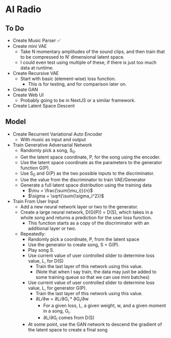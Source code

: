 # AI Radio

## To Do
- Create Music Parser ✅
- Create mini VAE
  - Take N momentary amplitudes of the sound clips, and then train that to be compressed to N′ dimensional latent space.
  - I could even test using multiple of these, if there is just too much data at runtime.
- Create Recursive VAE
  - Start with basic (element-wise) loss function.
    - This is for testing, and for comparison later on.
- Create GAN
- Create Web UI
  - Probably going to be in NextJS or a similar framework.
- Create Latent Space Descent

## Model
- Create Recurrent Variational Auto Encoder
  - With music as input and output
- Train Generative Adversarial Network
  - Randomly pick a song, S<sub>0</sub>.
  - Get the latent space coordinate, P, for the song using the encoder.
  - Use the latent space coordinate as the parameters to the generator function G(P).
  - Use S<sub>0</sub> and G(P) as the two possible inputs to the discriminator.
  - Use the value from the discriminator to train VAE/Generator
  - Generate a full latent space distribution using the training data
    - $\mu = \frac{\sum(\mu_i)}{n}$
    - $\sigma = \sqrt{\sum{\sigma_i^2}}$
- Train From User Input
  - Add a new neural network layer or two to the generator.
  - Create a large neural network, D(G(P)) = D(S), which takes in a whole song and returns a prediction for the user loss function.
    - This function starts as a copy of the discriminator with an additional layer or two.
  - Repeatedly:
    - Randomly pick a coordinate, P, from the latent space
    - Use the generator to create song, S = G(P).
    - Play song S.
    - Use current value of user controlled slider to determine loss value, L, for D(S)
      - Train the last layer of this network using this value.
      - (Note that when I say train, the data may just be added to some training queue so that we can use mini batches)
    - Use current value of user controlled slider to determine loss value, L, for generator G(P).
      - Train the last layer of this network using this value.
      - ∂L/∂w = ∂L/∂G<sub>i</sub> * ∂G<sub>i</sub>/∂w
        - For a given loss, L, a given weight, w, and a given moment in a song, G<sub>i</sub>.
        - ∂L/∂G<sub>i</sub> comes from D(S)
    - At some point, use the GAN network to descend the gradient of the latent space to create a final song